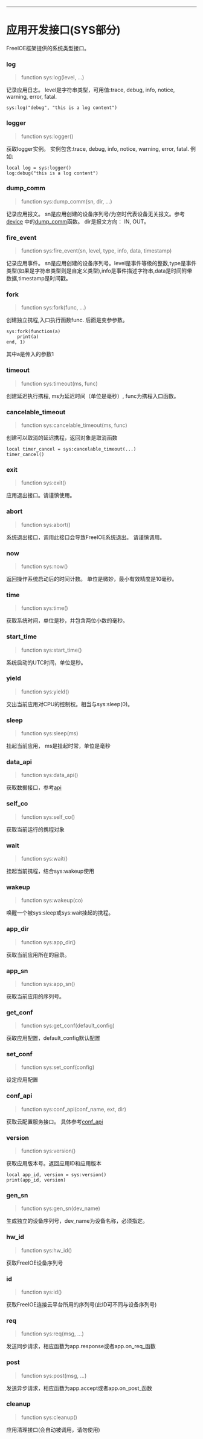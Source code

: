 
---

# 应用开发接口(SYS部分)

FreeIOE框架提供的系统类型接口。


### log
> function sys:log(level, ...)

记录应用日志。 level是字符串类型，可用值:trace, debug, info, notice, warning, error, fatal.

```
sys:log("debug", "this is a log content")
```


### logger
> function sys:logger()

获取logger实例。 实例包含:trace, debug, info, notice, warning, error, fatal. 例如:

```
local log = sys:logger()
log:debug("this is a log content")
```


### dump_comm
> function sys:dump_comm(sn, dir, ...)

记录应用报文。 sn是应用创建的设备序列号/为空时代表设备无关报文。参考[device](device.md) 中的[dump_comm](device.md#dump_comm)函数。 dir是报文方向： IN, OUT。


### fire_event
> function sys:fire_event(sn, level, type, info, data, timestamp)

记录应用事件。 sn是应用创建的设备序列号。level是事件等级的整数,type是事件类型(如果是字符串类型则是自定义类型),info是事件描述字符串,data是时间附带数据,timestamp是时间戳。


### fork
> function sys:fork(func, ...)

创建独立携程,入口执行函数func. 后面是变参参数。

```
sys:fork(function(a)
	print(a)
end, 1)
```

其中a是传入的参数1


### timeout
> function sys:timeout(ms, func)

创建延迟执行携程, ms为延迟时间（单位是毫秒）, func为携程入口函数。


### cancelable_timeout
> function sys:cancelable_timeout(ms, func)

创建可以取消的延迟携程，返回对象是取消函数

```
local timer_cancel = sys:cancelable_timeout(...)
timer_cancel()
```


### exit
> function sys:exit()

应用退出接口。请谨慎使用。 


### abort
> function sys:abort()

系统退出接口，调用此接口会导致FreeIOE系统退出。 请谨慎调用。 


### now
> function sys:now()

返回操作系统启动后的时间计数。 单位是微妙，最小有效精度是10毫秒。


### time
> function sys:time()

获取系统时间，单位是秒，并包含两位小数的毫秒。


### start_time
> function sys:start_time()

系统启动的UTC时间，单位是秒。


### yield
> function sys:yield()

交出当前应用对CPU的控制权。相当与sys:sleep(0)。


### sleep
> function sys:sleep(ms)

挂起当前应用， ms是挂起时常，单位是毫秒


### data_api
> function sys:data_api()

获取数据接口，参考[api](api.md)


### self_co
> function sys:self_co()

获取当前运行的携程对象


### wait
> function sys:wait()

挂起当前携程，结合sys:wakeup使用


### wakeup
> function sys:wakeup(co)

唤醒一个被sys:sleep或sys:wait挂起的携程。


### app_dir
> function sys:app_dir()

获取当前应用所在的目录。


### app_sn
> function sys:app_sn()

获取当前应用的序列号。


### get_conf
> function sys:get_conf(default_config)

获取应用配置，default_config默认配置


### set_conf
> function sys:set_conf(config)

设定应用配置


### conf_api
> function sys:conf_api(conf_name, ext, dir)

获取云配置服务接口。 具体参考[conf_api](conf_api.md)


### version
> function sys:version()

获取应用版本号。返回应用ID和应用版本

```
local app_id, version = sys:version()
print(app_id, version)
```


### gen_sn
> function sys:gen_sn(dev_name)

生成独立的设备序列号，dev_name为设备名称，必须指定。


### hw_id
> function sys:hw_id()

获取FreeIOE设备序列号


### id
> function sys:id()

获取FreeIOE连接云平台所用的序列号(此ID可不同与设备序列号)


### req
> function sys:req(msg, ...)

发送同步请求，相应函数为app.response或者app.on_req_<msg>函数


### post
> function sys:post(msg, ...)

发送异步请求，相应函数为app.accept或者app.on_post_<msg>函数


### cleanup
> function sys:cleanup()

应用清理接口(会自动被调用，请勿使用)


